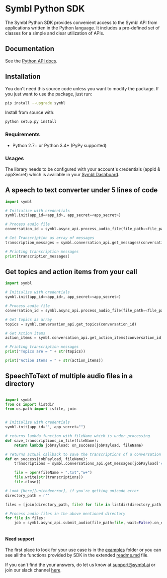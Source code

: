 # Symbl Python SDK

The Symbl Python SDK provides convenient access to the Symbl API from applications written in the Python language. It includes a pre-defined set of classes for a simple and clear utilization of APIs.


## Documentation

See the [Python API docs](https://docs.symbl.ai/docs/).


## Installation

You don't need this source code unless you want to modify the package. If you just
want to use the package, just run:

```sh
pip install --upgrade symbl
```

Install from source with:

```sh
python setup.py install
```

### Requirements

-   Python 2.7+ or Python 3.4+ (PyPy supported)

### Usages

The library needs to be configured with your account's credentials (appId & appSecret) which is
available in your [Symbl Dashboard][api-keys].


## A speech to text converter under 5 lines of code

```python
import symbl

# Initialize with credentials
symbl.init(app_id=<app_id>, app_secret=<app_secret>)

# Process audio file
conversation_id = symbl.async_api.process_audio_file(file_path=<file_path>)

# Get Transcription as array of messages
transcription_messages = symbl.conversation_api.get_messages(conversation_id)

# Printing transcription messages
print(transcription_messages)
```

## Get topics and action items from your call

```python
import symbl

# Initialize with credentials
symbl.init(app_id=<app_id>, app_secret=<app_secret>)

# Process audio file
conversation_id = symbl.async_api.process_audio_file(file_path=<file_path>)

# Get topics as array
topics = symbl.conversation_api.get_topics(conversation_id)

# Get Action items
action_items = symbl.conversation_api.get_action_items(conversation_id)

# Printing transcription messages
print("Topics are = " + str(topics))

print("Action Items = " + str(action_items))
```

## SpeechToText of multiple audio files in a directory 

```python

import symbl
from os import listdir
from os.path import isfile, join


# Initialize with credentials
symbl.init(app_id="", app_secret="")

# returns lambda function with fileName which is under processing
def save_transcriptions_in_file(fileName):
    return lambda jobPayload: on_success(jobPayload, fileName)

# returns actual callback to save the transcriptions of a conversation in a file
def on_success(jobPayload, fileName):
    transcriptions = symbl.conversations_api.get_messages(jobPayload['conversationId'])

    file = open(fileName + ".txt","w+")
    file.write(str(transcriptions))
    file.close()

# Look [here][unicodeerror], if you're getting unicode error
directory_path = r''

files = [join(directory_path, file) for file in listdir(directory_path) if isfile(join(directory_path, file))]

# Process audio files in the above mentioned directory
for file in files:
    job = symbl.async_api.submit_audio(file_path=file, wait=False).on_complete(save_transcriptions_in_file(file))
    

```

#### Need support

The first place to look for your use case is in the [examples][examples] folder or you can see all the functions provided by SDK in the extended [readme.md][extended-readme] file.

If you can't find the your answers, do let us know at support@symbl.ai or join our slack channel [here][slack-invite].

[api-keys]: https://platform.symbl.ai/#/login
[symbl-docs]: https://docs.symbl.ai/docs/
[extended-readme]: https://github.com/symblai/symbl-python/blob/main/symbl/readme.md
[examples]: https://github.com/symblai/symbl-python/examples/
[unicodeerror]: https://stackoverflow.com/questions/37400974/unicode-error-unicodeescape-codec-cant-decode-bytes-in-position-2-3-trunca
[slack-invite]: https://symbldotai.slack.com/join/shared_invite/zt-4sic2s11-D3x496pll8UHSJ89cm78CA#/